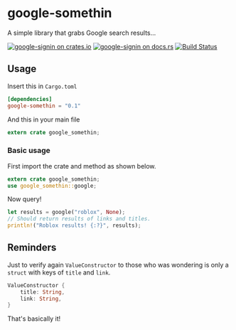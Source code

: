 # google-somethin
A simple library that grabs Google search results... 

[![google-signin on crates.io](https://img.shields.io/crates/v/google-somethin.svg)](https://crates.io/crates/google-somethin)
[![google-signin on docs.rs](https://docs.rs/google-somethin/badge.svg)](https://docs.rs/google-somethin)
[![Build Status](https://travis-ci.com/GitStonic/google-somethin.svg?branch=master)](https://travis-ci.com/GitStonic/google-somethin)

## Usage

Insert this in `Cargo.toml`

```toml
[dependencies]
google-somethin = "0.1"
```

And this in your main file

```rust
extern crate google_somethin;
```

### Basic usage

First import the crate and method as shown below.
```rust
extern crate google_somethin;
use google_somethin::google;
```

Now query!
```rust
let results = google("roblox", None);
// Should return results of links and titles.
println!("Roblox results! {:?}", results);
```

## Reminders
Just to verify again `ValueConstructor` to those who was wondering is only a `struct` with keys of `title` and `link`.
```rust
ValueConstructor {
    title: String,
    link: String,
} 
``` 
That's basically it!
